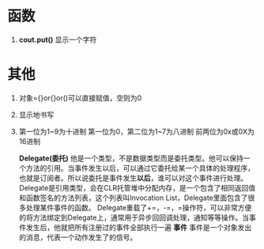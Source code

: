 #  函数
  
1. **cout.put()**
显示一个字符
#  其他
  
1. 对象={}or{}or()可以直接赋值，空则为0
2. 显示地书写
3. 第一位为1~9为十进制
   第一位为0，第二位为1~7为八进制
   前两位为0x或0X为16进制

   **Delegate(委托)**
他是一个类型，不是数据类型而是委托类型。他可以保持一个方法的引用。当事件发生以后，可以通过它委托给某一个具体的处理程序，也就是订阅者。所以说委托是事件发生**以后**，谁可以对这个事件进行处理。
Delegate是引用类型，会在CLR托管堆中分配内存，是一个包含了相同返回值和函数签名的方法列表，这个列表叫Invocation List，Delegate里面包含了很多处理某件事件的函数。
Delegate重载了+=，-=，=操作符，可以非常方便的将方法绑定到Delegate上，通常用于异步回回调处理，通知等等操作。当事件发生后，他就把所有注册过的事件全部执行一遍
  **事件** 
事件是一个对象发出的消息，代表一个动作发生了的信号。 
  